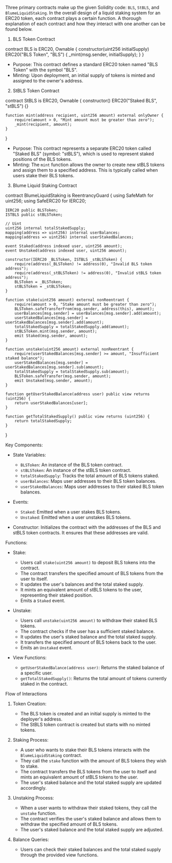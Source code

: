 Three primary contracts make up the given Solidity code: `BLS`, `StBLS`, and `BlumeLiquidStaking`. In the overall design of a liquid staking system for an ERC20 token, each contract plays a certain function. A thorough explanation of each contract and how they interact with one another can be found below.

1. BLS Token Contract

contract BLS is ERC20, Ownable {
    constructor(uint256 initialSupply) ERC20("BLS Token", "BLS") {
        _mint(msg.sender, initialSupply);
    }
}

- Purpose: This contract defines a standard ERC20 token named "BLS Token" with the symbol "BLS".
- Minting: Upon deployment, an initial supply of tokens is minted and assigned to the owner's address.

2. StBLS Token Contract

contract StBLS is ERC20, Ownable {
    constructor() ERC20("Staked BLS", "stBLS") {}

    function mint(address recipient, uint256 amount) external onlyOwner {
        require(amount > 0, "Mint amount must be greater than zero");
        _mint(recipient, amount);
    }
}

- Purpose: This contract represents a separate ERC20 token called "Staked BLS" (symbol: "stBLS"), which is used to represent staked positions of the BLS tokens.
- Minting: The `mint` function allows the owner to create new stBLS tokens and assign them to a specified address. This is typically called when users stake their BLS tokens.

3. Blume Liquid Staking Contract

contract BlumeLiquidStaking is ReentrancyGuard {
    using SafeMath for uint256;
    using SafeERC20 for IERC20;

    IERC20 public BLSToken;
    ISTBLS public stBLSToken;

    // Uint
    uint256 internal totalStakedSupply;
    mapping(address => uint256) internal userBalances;
    mapping(address => uint256) internal userStakedBalances;

    event Staked(address indexed user, uint256 amount);
    event Unstaked(address indexed user, uint256 amount);

    constructor(IERC20 _BLSToken, ISTBLS _stBLSToken) {
        require(address(_BLSToken) != address(0), "Invalid BLS token address");
        require(address(_stBLSToken) != address(0), "Invalid stBLS token address");
        BLSToken = _BLSToken;
        stBLSToken = _stBLSToken;
    }

    function stake(uint256 amount) external nonReentrant {
        require(amount > 0, "Stake amount must be greater than zero");
        BLSToken.safeTransferFrom(msg.sender, address(this), amount);
        userBalances[msg.sender] = userBalances[msg.sender].add(amount);
        userStakedBalances[msg.sender] = userStakedBalances[msg.sender].add(amount);
        totalStakedSupply = totalStakedSupply.add(amount);
        stBLSToken.mint(msg.sender, amount);
        emit Staked(msg.sender, amount);
    }

    function unstake(uint256 amount) external nonReentrant {
        require(userStakedBalances[msg.sender] >= amount, "Insufficient staked balance");
        userStakedBalances[msg.sender] = userStakedBalances[msg.sender].sub(amount);
        totalStakedSupply = totalStakedSupply.sub(amount);
        BLSToken.safeTransfer(msg.sender, amount);
        emit Unstaked(msg.sender, amount);
    }

    function getUserStakedBalance(address user) public view returns (uint256) {
        return userStakedBalances[user];
    }

    function getTotalStakedSupply() public view returns (uint256) {
        return totalStakedSupply;
    }
}

Key Components:
- State Variables:
  - `BLSToken`: An instance of the BLS token contract.
  - `stBLSToken`: An instance of the stBLS token contract.
  - `totalStakedSupply`: Tracks the total amount of BLS tokens staked.
  - `userBalances`: Maps user addresses to their BLS token balances.
  - `userStakedBalances`: Maps user addresses to their staked BLS token balances.

- Events: 
  - `Staked`: Emitted when a user stakes BLS tokens.
  - `Unstaked`: Emitted when a user unstakes BLS tokens.

- Constructor: Initializes the contract with the addresses of the BLS and stBLS token contracts. It ensures that these addresses are valid.

Functions:
- Stake:
  - Users call `stake(uint256 amount)` to deposit BLS tokens into the contract.
  - The contract transfers the specified amount of BLS tokens from the user to itself.
  - It updates the user's balances and the total staked supply.
  - It mints an equivalent amount of stBLS tokens to the user, representing their staked position.
  - Emits a `Staked` event.

- Unstake:
  - Users call `unstake(uint256 amount)` to withdraw their staked BLS tokens.
  - The contract checks if the user has a sufficient staked balance.
  - It updates the user's staked balance and the total staked supply.
  - It transfers the specified amount of BLS tokens back to the user.
  - Emits an `Unstaked` event.

- View Functions:
  - `getUserStakedBalance(address user)`: Returns the staked balance of a specific user.
  - `getTotalStakedSupply()`: Returns the total amount of tokens currently staked in the contract.

Flow of Interactions
1. Token Creation:
   - The BLS token is created and an initial supply is minted to the deployer's address.
   - The StBLS token contract is created but starts with no minted tokens.

2. Staking Process:
   - A user who wants to stake their BLS tokens interacts with the `BlumeLiquidStaking` contract.
   - They call the `stake` function with the amount of BLS tokens they wish to stake.
   - The contract transfers the BLS tokens from the user to itself and mints an equivalent amount of stBLS tokens to the user.
   - The user's staked balance and the total staked supply are updated accordingly.

3. Unstaking Process:
   - When a user wants to withdraw their staked tokens, they call the `unstake` function.
   - The contract verifies the user's staked balance and allows them to withdraw the specified amount of BLS tokens.
   - The user's staked balance and the total staked supply are adjusted.

4. Balance Queries:
   - Users can check their staked balances and the total staked supply through the provided view functions.
